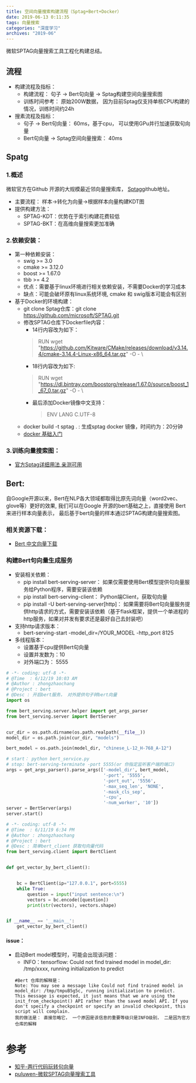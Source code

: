 ```yaml
---
title: 空间向量搜索构建流程（Sptag+Bert+Docker）
date: 2019-06-13 0:11:35
tags: 向量搜索
categories: "深度学习"
archives: "2019-06"
---
```

微软SPTAG向量搜索工具工程化构建总结。

## 流程

- 构建流程及指标： 
    - 构建流程： 句子 -> Bert句向量 -> Sptag构建空间向量搜索图
    - 训练时间参考： 原始200W数据， 因为目前Sptag仅支持单核CPU构建的情况，训练时间约24h
- 搜素流程及指标：
    - 句子 -> Bert句向量： 60ms，基于cpu， 可以使用GPu并行加速获取句向量
    - Bert句向量 -> Sptag空间向量搜索： 40ms
    

## Spatg

### 1.概述

微软官方在Github 开源的大规模最近邻向量搜索库， [Sptag](https://github.com/microsoft/SPTAG)github地址。
- 主要流程： 样本->转化为向量->根据样本向量构建KDT图
- 提供构建方法：
    - SPTAG-KDT：优势在于索引构建花费较低
    - SPTAG-BKT：在高维向量搜索更加准确

### 2.依赖安装：

- 第一种依赖安装：
    - swig >= 3.0
    - cmake >= 3.12.0
    - boost >= 1.67.0
    - tbb >= 4.2
    - 优点：需要基于linux环境进行相关依赖安装，不需要Docker的学习成本
    - 缺点：可能会破坏原有linux系统环境, cmake 和 swig版本可能会有区别
- 基于Docker的环境构建：
    - git clone Sptag仓库：git clone https://github.com/microsoft/SPTAG.git
    - 修改SPTAG仓库下Dockerfile内容：
        - 14行内容改为如下：
        > RUN wget "https://github.com/Kitware/CMake/releases/download/v3.14.4/cmake-3.14.4-Linux-x86_64.tar.gz" -O - \
        - 18行内容改为如下:
        > RUN wget "https://dl.bintray.com/boostorg/release/1.67.0/source/boost_1_67_0.tar.gz" -O - \
        - 最后添加Docker镜像中文支持：
            > ENV LANG C.UTF-8
    - docker build -t sptag . : 生成sptag docker 镜像，时间约为：20分钟
    - [docker 基础入门](https://www.chenyumiyu.club/2019/06/05/Docker%E5%9F%BA%E7%A1%80%E5%8F%8A%E6%B7%B1%E5%BA%A6%E5%AD%A6%E4%B9%A0%E5%BA%94%E7%94%A8/)

### 3.训练向量搜索图：

- [官方Sptag详细用法,亲测可用](https://github.com/microsoft/SPTAG/blob/master/docs/GettingStart.md)

## Bert:

自Google开源以来，Bert在NLP各大领域都取得比原先词向量（word2vec、glove等）更好的效果, 我们可以在Google 开源的bert基础之上，直接使用 Bert 来进行样本向量表示， 最后基于bert向量的样本通过SPTAG构建向量搜索图。

### 相关资源下载：

- [Bert 中文向量下载](https://github.com/google-research/bert)

### 构建Bert句向量生成服务

- 安装相关依赖：
    - pip install bert-serving-server： 如果仅需要使用Bert模型提供句向量服务给Python程序，需要安装该依赖
    - pip install bert-serving-client： Python端Client，获取句向量
    - pip install -U bert-serving-server[http]： 如果需要将Bert句向量服务提供http请求的方式，需要安装该依赖（基于flask框架，提供一个单进程的http服务，如果对并发有要求还是最好自己去封装吧）
- 支持http请求版本：
    - bert-serving-start -model_dir=/YOUR_MODEL -http_port 8125
- 多线程版本：
    - 设置基于cpu提供Bert句向量
    - 设置并发数为：10
    - 对外端口为： 5555
```python
# -*- coding: utf-8 -*-
# @Time  : 6/12/19 10:03 AM
# @Author : zhongzhaochang
# @Project : bert
# @Desc : 开启bert服务， 对外提供句子转bert向量
import os

from bert_serving.server.helper import get_args_parser
from bert_serving.server import BertServer


cur_dir = os.path.dirname(os.path.realpath(__file__))
model_dir = os.path.join(cur_dir, "models")

bert_model = os.path.join(model_dir, "chinese_L-12_H-768_A-12")

# start： python bert_service.py
# stop: bert-serving-terminate -port 5555(or 你指定监听客户端的端口)
args = get_args_parser().parse_args(['-model_dir', bert_model,
                                     '-port', '5555',
                                     '-port_out', '5556',
                                     '-max_seq_len', 'NONE',
                                     '-mask_cls_sep',
                                     '-cpu',
                                     '-num_worker', '10'])
server = BertServer(args)
server.start()

```
```python
# -*- coding: utf-8 -*-
# @Time  : 6/11/19 6:34 PM
# @Author : zhongzhaochang
# @Project : bert
# @Desc : 简单bert_client 获取句向量代码
from bert_serving.client import BertClient


def get_vector_by_bert_client():


    bc = BertClient(ip="127.0.0.1", port=5555)
    while True:
        question = input("input sentence:\n")
        vectors = bc.encode([question])
        print(str(vectors), vectors.shape)


if __name__ == '__main__':
    get_vector_by_bert_client()

```

#### issue：
- 启动Bert model模型时，可能会出现该问题：
    - INFO：tensorflow: Could not find trained model in model_dir: /tmp/xxxx, running initialization to predict
    ```
    #Bert 仓库的解释是：
    Note: You may see a message like Could not find trained model in model_dir: /tmp/tmpuB5g5c, running initialization to predict. 
    This message is expected, it just means that we are using the init_from_checkpoint() API rather than the saved model API. If you don't specify a checkpoint or specify an invalid checkpoint, this script will complain.
    我的做法是： 直接忽略它， 一个原因是该信息的重要等级只是INFO级别， 二是因为官方仓库的解释
    ```
    
# 参考

- [知乎-两行代码玩转句向量](https://zhuanlan.zhihu.com/p/50582974)
- [puluwen-微软SPTAG向量搜索工具](https://puluwen.github.io/2019/05/Microsoft-SPTAG-introduction/)